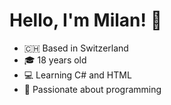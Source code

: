 # Hello, I'm Milan! 👋

- 🇨🇭 Based in Switzerland
- 🎓 18 years old
- 💻 Learning C# and HTML
- 🚀 Passionate about programming

